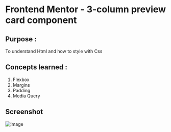 # Frontend Mentor - 3-column preview card component

## Purpose : 

To understand Html and how to style with Css

## Concepts learned :

1. Flexbox
2. Margins
3. Padding
4. Media Query

## Screenshot

![image](https://user-images.githubusercontent.com/72337379/154092539-56aa816e-9c5a-4d1d-8824-7ecab893abeb.png)

